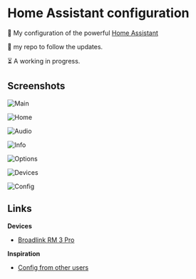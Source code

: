 # Home Assistant configuration

:house_with_garden: My configuration of the powerful [Home Assistant](https://home-assistant.io/)

:star2: my repo to follow the updates.

:hourglass_flowing_sand: A working in progress.



## Screenshots


![Main](https://github.com/maattdiy/home-assistant-config/raw/master/screenshots/main.png)

![Home](https://github.com/maattdiy/home-assistant-config/raw/master/screenshots/home.png)

![Audio](https://github.com/maattdiy/home-assistant-config/raw/master/screenshots/audio.png)

![Info](https://github.com/maattdiy/home-assistant-config/raw/master/screenshots/info.png)

![Options](https://github.com/maattdiy/home-assistant-config/raw/master/screenshots/options.png)

![Devices](https://github.com/maattdiy/home-assistant-config/raw/master/screenshots/devices.png)

![Config](https://github.com/maattdiy/home-assistant-config/raw/master/screenshots/config.png)



## Links

**Devices**
* [Broadlink RM 3 Pro](http://www.ibroadlink.com/rm/)


**Inspiration**
* [Config from other users](https://github.com/search?o=desc&q=topic%3Ahome-assistant-config&s=stars&type=Repositories)
